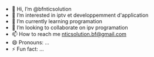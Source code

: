 - 👋 Hi, I’m @bfnticsolution
- 👀 I’m interested in iptv et developpemment d'application
- 🌱 I’m currently learning programation
- 💞️ I’m looking to collaborate on ipv programation
- 📫 How to reach me nticsolution.bf@gmail.com
- 😄 Pronouns: ...
- ⚡ Fun fact: ...

<!---
bfnticsolution/bfnticsolution is a ✨ special ✨ repository because its `README.md` (this file) appears on your GitHub profile.
You can click the Preview link to take a look at your changes.
--->
